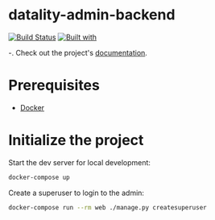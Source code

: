 # datality-admin-backend

[![Build Status](https://travis-ci.org/lkulbacki/datality-admin-backend.svg?branch=master)](https://travis-ci.org/lkulbacki/datality-admin-backend)
[![Built with](https://img.shields.io/badge/Built_with-Cookiecutter_Django_Rest-F7B633.svg)](https://github.com/agconti/cookiecutter-django-rest)

-. Check out the project's [documentation](http://lkulbacki.github.io/datality-admin-backend/).

# Prerequisites

- [Docker](https://docs.docker.com/docker-for-mac/install/)

# Initialize the project

Start the dev server for local development:

```bash
docker-compose up
```

Create a superuser to login to the admin:

```bash
docker-compose run --rm web ./manage.py createsuperuser
```

